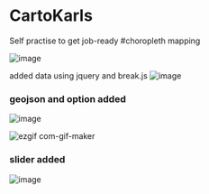# CartoKarls
Self practise to get job-ready
#choropleth mapping

![image](https://user-images.githubusercontent.com/38970123/194777578-902d0cc8-8be3-4642-bb88-d7ac3b0bfda0.png)

added data using jquery and break.js
![image](https://user-images.githubusercontent.com/38970123/194874461-ae904cab-22ae-4497-ba6f-adad30189d53.png)

### geojson and option added
![image](https://user-images.githubusercontent.com/38970123/195117709-367f71c8-7a42-472a-a190-c9e45ec20273.png)

![ezgif com-gif-maker](https://user-images.githubusercontent.com/38970123/195175671-cbcb84ee-89da-4eb2-a601-22d6cae378de.gif)

### slider added
![image](https://user-images.githubusercontent.com/38970123/195421965-71c8a64a-7b95-4abd-8fd0-3af08caa9358.png)

